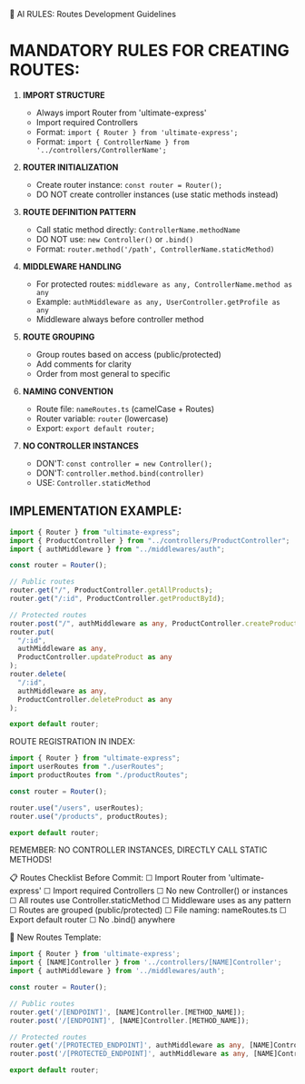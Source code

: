 🤖 AI RULES: Routes Development Guidelines

# MANDATORY RULES FOR CREATING ROUTES:

1. **IMPORT STRUCTURE**

   - Always import Router from 'ultimate-express'
   - Import required Controllers
   - Format: `import { Router } from 'ultimate-express';`
   - Format: `import { ControllerName } from '../controllers/ControllerName';`

2. **ROUTER INITIALIZATION**

   - Create router instance: `const router = Router();`
   - DO NOT create controller instances (use static methods instead)

3. **ROUTE DEFINITION PATTERN**

   - Call static method directly: `ControllerName.methodName`
   - DO NOT use: `new Controller()` or `.bind()`
   - Format: `router.method('/path', ControllerName.staticMethod)`

4. **MIDDLEWARE HANDLING**

   - For protected routes: `middleware as any, ControllerName.method as any`
   - Example: `authMiddleware as any, UserController.getProfile as any`
   - Middleware always before controller method

5. **ROUTE GROUPING**

   - Group routes based on access (public/protected)
   - Add comments for clarity
   - Order from most general to specific

6. **NAMING CONVENTION**

   - Route file: `nameRoutes.ts` (camelCase + Routes)
   - Router variable: `router` (lowercase)
   - Export: `export default router;`

7. **NO CONTROLLER INSTANCES**
   - DON'T: `const controller = new Controller();`
   - DON'T: `controller.method.bind(controller)`
   - USE: `Controller.staticMethod`

## IMPLEMENTATION EXAMPLE:

```typescript
import { Router } from "ultimate-express";
import { ProductController } from "../controllers/ProductController";
import { authMiddleware } from "../middlewares/auth";

const router = Router();

// Public routes
router.get("/", ProductController.getAllProducts);
router.get("/:id", ProductController.getProductById);

// Protected routes
router.post("/", authMiddleware as any, ProductController.createProduct as any);
router.put(
  "/:id",
  authMiddleware as any,
  ProductController.updateProduct as any
);
router.delete(
  "/:id",
  authMiddleware as any,
  ProductController.deleteProduct as any
);

export default router;
```

ROUTE REGISTRATION IN INDEX:

```typescript
import { Router } from "ultimate-express";
import userRoutes from "./userRoutes";
import productRoutes from "./productRoutes";

const router = Router();

router.use("/users", userRoutes);
router.use("/products", productRoutes);

export default router;
```

REMEMBER: NO CONTROLLER INSTANCES, DIRECTLY CALL STATIC METHODS!

📋 Routes Checklist Before Commit:
☐ Import Router from 'ultimate-express'
☐ Import required Controllers
☐ No new Controller() or instances
☐ All routes use Controller.staticMethod
☐ Middleware uses as any pattern
☐ Routes are grouped (public/protected)
☐ File naming: nameRoutes.ts
☐ Export default router
☐ No .bind() anywhere

🔧 New Routes Template:

```typescript
import { Router } from 'ultimate-express';
import { [NAME]Controller } from '../controllers/[NAME]Controller';
import { authMiddleware } from '../middlewares/auth';

const router = Router();

// Public routes
router.get('/[ENDPOINT]', [NAME]Controller.[METHOD_NAME]);
router.post('/[ENDPOINT]', [NAME]Controller.[METHOD_NAME]);

// Protected routes
router.get('/[PROTECTED_ENDPOINT]', authMiddleware as any, [NAME]Controller.[METHOD_NAME] as any);
router.post('/[PROTECTED_ENDPOINT]', authMiddleware as any, [NAME]Controller.[METHOD_NAME] as any);

export default router;
```
